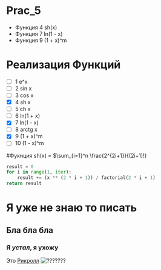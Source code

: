 # Prac_5

- Функция 4 sh(x)
- Функция 7 ln(1 - x)
- Функция 9 (1 + x)^m

# Реализация Функций

- [ ] 1 e^x
- [ ] 2 sin x
- [ ] 3 cos x
- [x] 4 sh x
- [ ] 5 ch x
- [ ] 6 ln(1 + x)
- [x] 7 ln(1 - x)
- [ ] 8 arctg x
- [x] 9 (1 + x)^m
- [ ] 10 (1 - x)^m

#Фукнция sh(x) = $\sum_{i=1}^n \frac{2^{2i+1}}{(2i+1)!} 

``` python
result = 0
for i in range(1, iter):
	result += (x ** (2 * i + 1)) / factorial(2 * i + 1)
return result
```

# Я уже не знаю то писать
## Бла бла бла
### Я _устал_, я __ухожу__

Это [Рикролл](https://www.youtube.com/watch?v=dQw4w9WgXcQ&ab_channel=RickAstley)
![???????](https://yandex-images.clstorage.net/10BS0P363/f49a6aOZmic/DX7oaceBnKs-f3nwg0ftqhFAXRhl4G5Pig9htIx7quMAxvING6fJpyEZOVU25mJNUwbtRfhKgYNIlz6hTuB9DBkt_nhQEFyqe227Y4XE6a9CRw3dNWYvTlxMYW6DJaIrD83_x8ctFrX3D20AZaPzHYldad1xk5dejQI3Zp08rlTLsy2vjlnWJ7JgfjJFDGSmhgKVmzSoNU7FEzjliOlpYITP84bFKxf_u0EoAqo1PhzMnvzafFUcVg0HvK9RfeLQCbCkZkMXkai84f1xw4Vmp8_FnR237vtAyJI_Ycmh5iZNyn_LD-vUtjqCqcGqNHaZCJc03T1TEVCCCPGjnfDk0IWwJWFAmVervyF6M4KLqKABSFac8GtxSMlROWPMK67gwk73i81v3Pp6xiCCLfu2FsLXu5D7VJyRz4r7KFDw6lUIvu4lCx_bbjFvfPrNQ-boA4dfWXoudE2OlH5kye4jZwuMfk3GLFE6dsfuiqM4Md3Ik_LS-dWe1ITKvWfYsKpVxzGuYAEQGaj7Zrz9jECnbcsKHd99pntGzV04osYkIifDSv9Dxq-fNrWCYIpjO_zRwBo3VDCeFNNDyDtq1nvpGU754uQF3pumuul--0CNIe-JzZYfeCC6ycZU9W2AbiIjAIo7Ccjr3_GyjuTLbfu7k8Rf8FjyHhcRQYnza5b_ZFuLvWPugBgRafNm-rmEw29ihIKXUHenMIaNnLahhGSmLgjFeUYAY571NgKqCKt78ZREW3gTOd_Q0wSN-KjTvG6Th3rsIEcRFO-47bN9RQwgKAnIEZS2qDuJh92-KkkhpmlJTTXGjm-ccvlO4oMt_vLZD1c3lX8dlRVJA39jnL4s3IM4JGgC2V7gcC3ztoRDLucAxtjZcyJ7wE2edOfBpO6nCEoyi8-iFDo5Aa5Br73_GEgc8BS4GxHbhUuxrNlx4V_DfqwliRLWqzmtPbkIBqEkiIDW2fzivE2Gk_krz4)